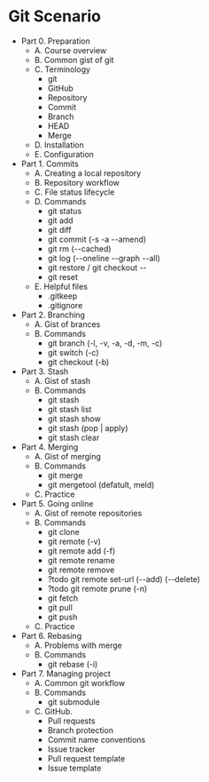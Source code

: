 # Git Scenario
- Part 0. Preparation
  - A. Course overview
  - B. Common gist of git
  - C. Terminology
    - git
    - GitHub
    - Repository
    - Commit
    - Branch
    - HEAD
    - Merge
  - D. Installation
  - E. Configuration
- Part 1. Commits
  - A. Creating a local repository
  - B. Repository workflow
  - C. File status lifecycle
  - D. Commands
    - git status
    - git add
    - git diff
    - git commit (-s -a --amend)
    - git rm (--cached)
    - git log (--oneline --graph --all)
    - git restore / git checkout --
    - git reset
  - E. Helpful files
    - .gitkeep
    - .gitignore
- Part 2. Branching
  - A. Gist of brances
  - B. Commands
    - git branch (-l, -v, -a, -d, -m, -c)
    - git switch (-c)
    - git checkout (-b) 
- Part 3. Stash
  - A. Gist of stash
  - B. Commands
    - git stash
    - git stash list
    - git stash show
    - git stash (pop | apply)
    - git stash clear
- Part 4. Merging
  - A. Gist of merging
  - B. Commands
    - git merge
    - git mergetool (defatult, meld)
  - C. Practice
- Part 5. Going online
  - A. Gist of remote repositories
  - B. Commands
    - git clone
    - git remote (-v)
    - git remote add (-f)
    - git remote rename
    - git remote remove
    - ?todo git remote set-url (--add) (--delete)
    - ?todo git remote prune (-n)
    - git fetch
    - git pull
    - git push
  - C. Practice
- Part 6. Rebasing
  - A. Problems with merge
  - B. Commands
    - git rebase (-i)
- Part 7. Managing project
  - A. Common git workflow
  - B. Commands
    - git submodule
  - C. GitHub.
    - Pull requests
    - Branch protection
    - Commit name conventions
    - Issue tracker
    - Pull request template
    - Issue template
